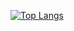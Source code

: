 [![Top Langs](https://github-readme-stats.vercel.app/api/top-langs/?username=JuliaMiroshnichenko)](https://github.com/JuliaMiroshnichenko/github-readme-stats)
